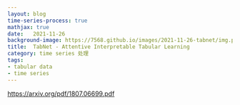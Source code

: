 ```yaml
---
layout: blog
time-series-process: true
mathjax: true
date:   2021-11-26
background-image: https://7568.github.io/images/2021-11-26-tabnet/img.png
title:  TabNet - Attentive Interpretable Tabular Learning
category: time series 处理
tags:
- tabular data
- time series
---
```


https://arxiv.org/pdf/1807.06699.pdf



